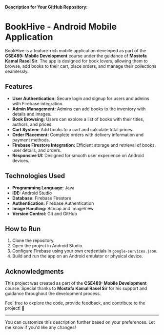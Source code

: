 **Description for Your GitHub Repository:**

# BookHive - Android Mobile Application  
BookHive is a feature-rich mobile application developed as part of the **CSE489: Mobile Development** course under the guidance of **Mostofa Kamal Rasel Sir**. The app is designed for book lovers, allowing them to browse, add books to their cart, place orders, and manage their collections seamlessly.  

## Features  
- **User Authentication:** Secure login and signup for users and admins with Firebase integration.  
- **Admin Management:** Admins can add books to the inventory with details and images.  
- **Book Browsing:** Users can explore a list of books with their titles, authors, and prices.  
- **Cart System:** Add books to a cart and calculate total prices.  
- **Order Placement:** Complete orders with delivery information and payment methods.  
- **Firebase Firestore Integration:** Efficient storage and retrieval of books, user details, and orders.  
- **Responsive UI:** Designed for smooth user experience on Android devices.  

## Technologies Used  
- **Programming Language:** Java  
- **IDE:** Android Studio  
- **Database:** Firebase Firestore  
- **Authentication:** Firebase Authentication  
- **Image Handling:** Bitmap and ImageView  
- **Version Control:** Git and GitHub  

## How to Run  
1. Clone the repository.  
2. Open the project in Android Studio.  
3. Configure Firebase using your own credentials in `google-services.json`.  
4. Build and run the app on an Android emulator or physical device.  

## Acknowledgments  
This project was created as part of the **CSE489: Mobile Development** course. Special thanks to **Mostofa Kamal Rasel Sir** for his support and guidance throughout the development process.  

Feel free to explore the code, provide feedback, and contribute to the project! 🎉  

---

You can customize this description further based on your preferences. Let me know if you'd like any changes!
